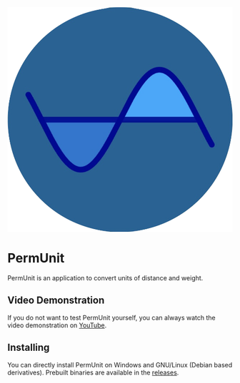 ![PermUnit Logo](logo.PNG)
# PermUnit
PermUnit is an application to convert units of distance and weight.

<!--## Web Demonstration
The application can be used at:
INSERT LINK HERE!!!!! -->

## Video Demonstration
If you do not want to test PermUnit yourself, you can always watch the video demonstration on [YouTube](https://youtube.com/shorts/Vamqpcvo6As?feature=shared).

## Installing
You can directly install PermUnit on Windows and GNU/Linux (Debian based derivatives).
Prebuilt binaries are available in the [releases](https://github.com/perspector/PermUnit/releases).
